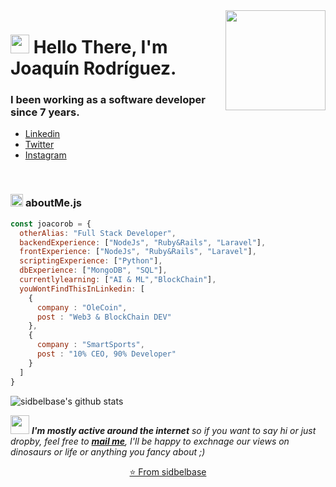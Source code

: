 <img align="right" src="https://media.giphy.com/media/d31vTpVi1LAcDvdm/giphy.gif" height="160px" width="auto">

<h1 align="left"><img src="https://raw.githubusercontent.com/sidbelbase/sidbelbase/master/wave.gif" width="30px"><strong> Hello There, I'm Joaquín Rodríguez.</strong>
</h1>

<h3 align="left"><strong>
I been working as a software developer since 7 years.</strong></h3>

- <a target="_blank" href="https://www.linkedin.com/in/joaquin-rodriguez-a9532272/"> Linkedin </a>
- <a target="_blank" href="https://twitter.com/joacorob">Twitter</a>
- <a target="_blank" href="https://instagram.com/joacorob7"> Instagram <a>

<br>

###  <img src="https://media.giphy.com/media/ln7z2eWriiQAllfVcn/giphy.gif" height="20"> **aboutMe.js**

```javascript
const joacorob = {
  otherAlias: "Full Stack Developer",
  backendExperience: ["NodeJs", "Ruby&Rails", "Laravel"],
  frontExperience: ["NodeJs", "Ruby&Rails", "Laravel"],
  scriptingExperience: ["Python"],
  dbExperience: ["MongoDB", "SQL"],
  currentlylearning: ["AI & ML","BlockChain"],
  youWontFindThisInLinkedin: [
    {
      company : "OleCoin",
      post : "Web3 & BlockChain DEV"
    },
    {
      company : "SmartSports",
      post : "10% CEO, 90% Developer"
    }
  ]
}
```

![sidbelbase's github stats](https://github-readme-stats.vercel.app/api?username=joacorob&bg_color=fafafa&hide_border=true&line_height=25&title_color=0c0c0d&text_color=141414&hide=["issues","prs"])

<img src="https://media.giphy.com/media/RhwkGhrlj3NVSOxWSN/giphy.gif" height="30"> <em><b>I'm mostly active around the internet</b> so if you want to say hi or just dropby, feel free to <a target="_blank" href="mailto:joacorob@gmail.com"><strong>mail me</strong></a>, I'll be happy to exchnage our views on dinosaurs or life or anything you fancy about ;)</b> </em>

<p align="center"><a href="https://github.com/sidbelbase">⭐️ From sidbelbase</a></p>
